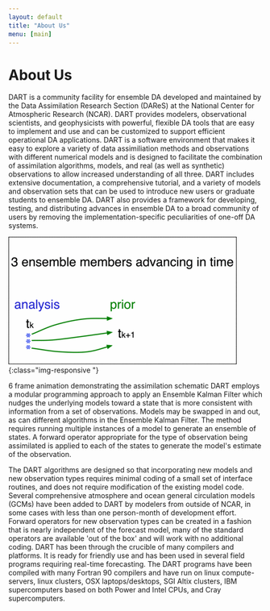 ```yaml
---
layout: default
title: "About Us"
menu: [main]
---
```


# About Us
DART is a community facility for ensemble DA developed and maintained by the Data Assimilation Research Section (DAReS) at the National Center for Atmospheric Research (NCAR). DART provides modelers, observational scientists, and geophysicists with powerful, flexible DA tools that are easy to implement and use and can be customized to support efficient operational DA applications. DART is a software environment that makes it easy to explore a variety of data assimiliation methods and observations with different numerical models and is designed to facilitate the combination of assimilation algorithms, models, and real (as well as synthetic) observations to allow increased understanding of all three. DART includes extensive documentation, a comprehensive tutorial, and a variety of models and observation sets that can be used to introduce new users or graduate students to ensemble DA. DART also provides a framework for developing, testing, and distributing advances in ensemble DA to a broad community of users by removing the implementation-specific peculiarities of one-off DA systems.

![Alt text goes here](/assets/images/AssimAnim.gif){:class="img-responsive "}

6 frame animation demonstrating the assimilation schematic
DART employs a modular programming approach to apply an Ensemble Kalman Filter which nudges the underlying models toward a state that is more consistent with information from a set of observations. Models may be swapped in and out, as can different algorithms in the Ensemble Kalman Filter. The method requires running multiple instances of a model to generate an ensemble of states. A forward operator appropriate for the type of observation being assimilated is applied to each of the states to generate the model's estimate of the observation.

The DART algorithms are designed so that incorporating new models and new observation types requires minimal coding of a small set of interface routines, and does not require modification of the existing model code. Several comprehensive atmosphere and ocean general circulation models (GCMs) have been added to DART by modelers from outside of NCAR, in some cases with less than one person-month of development effort. Forward operators for new observation types can be created in a fashion that is nearly independent of the forecast model, many of the standard operators are available 'out of the box' and will work with no additional coding. DART has been through the crucible of many compilers and platforms. It is ready for friendly use and has been used in several field programs requiring real-time forecasting. The DART programs have been compiled with many Fortran 90 compilers and have run on linux compute-servers, linux clusters, OSX laptops/desktops, SGI Altix clusters, IBM supercomputers based on both Power and Intel CPUs, and Cray supercomputers.

